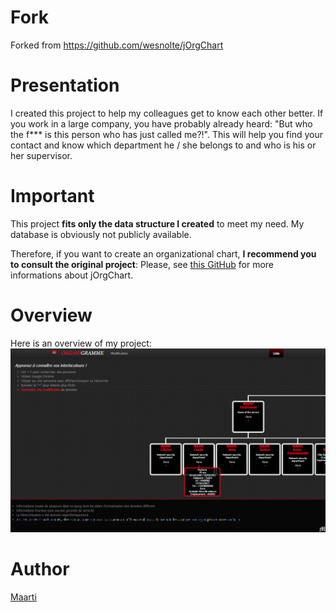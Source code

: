 # Fork
Forked from https://github.com/wesnolte/jOrgChart

# Presentation
I created this project to help my colleagues get to know each other better.
If you work in a large company, you have probably already heard: "But who the f*** is this person who has just called me?!".
This will help you find your contact and know which department he / she belongs to and who is his or her supervisor.

# Important
This project **fits only the data structure I created** to meet my need.
My database is obviously not publicly available.

Therefore, if you want to create an organizational chart, **I recommend you to consult the original project**:
Please, see [this GitHub](https://github.com/wesnolte/jOrgChart) for more informations about jOrgChart.

# Overview
Here is an overview of my project:
![Overview](assets/img/overview.png)

# Author 
[Maarti](http://bryan.maarti.net?lang=en)